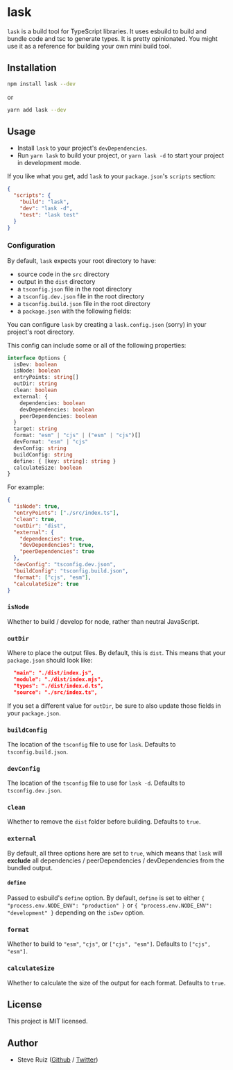 <!-- @format -->

# lask

`lask` is a build tool for TypeScript libraries. It uses esbuild to build and bundle code and tsc to generate types. It is pretty opinionated. You might use it as a reference for building your own mini build tool.

## Installation

```bash
npm install lask --dev
```

or

```bash
yarn add lask --dev
```

## Usage

- Install `lask` to your project's `devDependencies`.
- Run `yarn lask` to build your project, or `yarn lask -d` to start your project in development mode.

If you like what you get, add `lask` to your `package.json`'s `scripts` section:

```json
{
  "scripts": {
    "build": "lask",
    "dev": "lask -d",
    "test": "lask test"
  }
}
```

### Configuration

By default, `lask` expects your root directory to have:

- source code in the `src` directory
- output in the `dist` directory
- a `tsconfig.json` file in the root directory
- a `tsconfig.dev.json` file in the root directory
- a `tsconfig.build.json` file in the root directory
- a `package.json` with the following fields:

You can configure `lask` by creating a `lask.config.json` (sorry) in your project's root directory.

This config can include some or all of the following properties:

```ts
interface Options {
  isDev: boolean
  isNode: boolean
  entryPoints: string[]
  outDir: string
  clean: boolean
  external: {
    dependencies: boolean
    devDependencies: boolean
    peerDependencies: boolean
  }
  target: string
  format: "esm" | "cjs" | ("esm" | "cjs")[]
  devFormat: "esm" | "cjs"
  devConfig: string
  buildConfig: string
  define: { [key: string]: string }
  calculateSize: boolean
}
```

For example:

```json
{
  "isNode": true,
  "entryPoints": ["./src/index.ts"],
  "clean": true,
  "outDir": "dist",
  "external": {
    "dependencies": true,
    "devDependencies": true,
    "peerDependencies": true
  },
  "devConfig": "tsconfig.dev.json",
  "buildConfig": "tsconfig.build.json",
  "format": ["cjs", "esm"],
  "calculateSize": true
}
```

### `isNode`

Whether to build / develop for node, rather than neutral JavaScript.

### `outDir`

Where to place the output files. By default, this is `dist`. This means that your `package.json` should look like:

```json
  "main": "./dist/index.js",
  "module": "./dist/index.mjs",
  "types": "./dist/index.d.ts",
  "source": "./src/index.ts",
```

If you set a different value for `outDir`, be sure to also update those fields in your `package.json`.

### `buildConfig`

The location of the `tsconfig` file to use for `lask`. Defaults to `tsconfig.build.json`.

### `devConfig`

The location of the `tsconfig` file to use for `lask -d`. Defaults to `tsconfig.dev.json`.

### `clean`

Whether to remove the `dist` folder before building. Defaults to `true`.

### `external`

By default, all three options here are set to `true`, which means that `lask` will **exclude** all dependencies / peerDependencies / devDependencies from the bundled output.

#### `define`

Passed to esbuild's `define` option. By default, `define` is set to either `{ "process.env.NODE_ENV": "production" }` or `{ "process.env.NODE_ENV": "development" }` depending on the `isDev` option.

### `format`

Whether to build to `"esm"`, `"cjs"`, or `["cjs", "esm"]`. Defaults to `["cjs", "esm"]`.

### `calculateSize`

Whether to calculate the size of the output for each format. Defaults to `true`.

## License

This project is MIT licensed.

## Author

- Steve Ruiz ([Github](https://github.com/steveruizok) / [Twitter](https://twitter.com/steveruizok))
